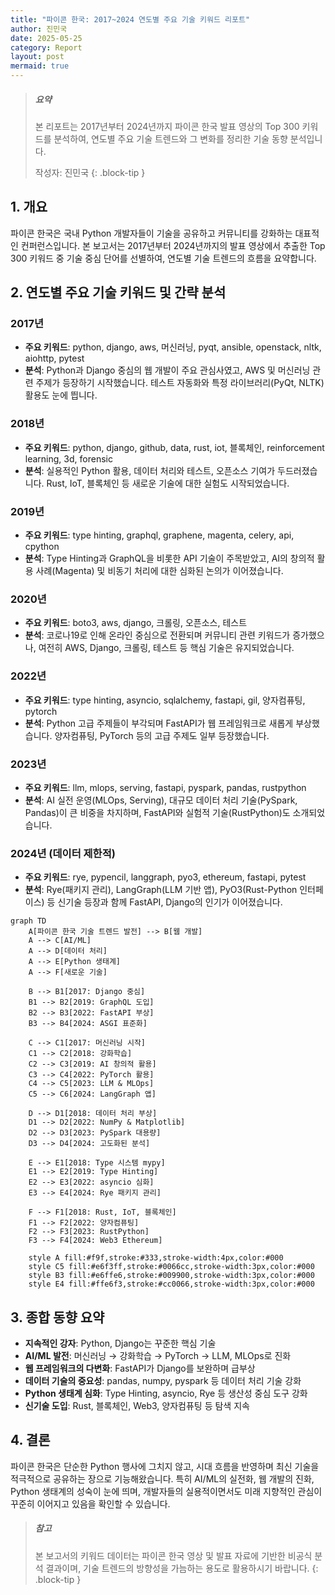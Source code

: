 ```yaml
---
title: "파이콘 한국: 2017~2024 연도별 주요 기술 키워드 리포트"
author: 진민국
date: 2025-05-25
category: Report
layout: post
mermaid: true
---
```


> ##### 요약
>
> 본 리포트는 2017년부터 2024년까지 파이콘 한국 발표 영상의 Top 300 키워드를 분석하여, 연도별 주요 기술 트렌드와 그 변화를 정리한 기술 동향 분석입니다.
>
> 작성자: 진민국
{: .block-tip }

## 1. 개요

파이콘 한국은 국내 Python 개발자들이 기술을 공유하고 커뮤니티를 강화하는 대표적인 컨퍼런스입니다. 본 보고서는 2017년부터 2024년까지의 발표 영상에서 추출한 Top 300 키워드 중 기술 중심 단어를 선별하여, 연도별 기술 트렌드의 흐름을 요약합니다.

## 2. 연도별 주요 기술 키워드 및 간략 분석

### 2017년

- **주요 키워드**: python, django, aws, 머신러닝, pyqt, ansible, openstack, nltk, aiohttp, pytest
- **분석**: Python과 Django 중심의 웹 개발이 주요 관심사였고, AWS 및 머신러닝 관련 주제가 등장하기 시작했습니다. 테스트 자동화와 특정 라이브러리(PyQt, NLTK) 활용도 눈에 띕니다.

### 2018년

- **주요 키워드**: python, django, github, data, rust, iot, 블록체인, reinforcement learning, 3d, forensic
- **분석**: 실용적인 Python 활용, 데이터 처리와 테스트, 오픈소스 기여가 두드러졌습니다. Rust, IoT, 블록체인 등 새로운 기술에 대한 실험도 시작되었습니다.

### 2019년

- **주요 키워드**: type hinting, graphql, graphene, magenta, celery, api, cpython
- **분석**: Type Hinting과 GraphQL을 비롯한 API 기술이 주목받았고, AI의 창의적 활용 사례(Magenta) 및 비동기 처리에 대한 심화된 논의가 이어졌습니다.

### 2020년

- **주요 키워드**: boto3, aws, django, 크롤링, 오픈소스, 테스트
- **분석**: 코로나19로 인해 온라인 중심으로 전환되며 커뮤니티 관련 키워드가 증가했으나, 여전히 AWS, Django, 크롤링, 테스트 등 핵심 기술은 유지되었습니다.

### 2022년

- **주요 키워드**: type hinting, asyncio, sqlalchemy, fastapi, gil, 양자컴퓨팅, pytorch
- **분석**: Python 고급 주제들이 부각되며 FastAPI가 웹 프레임워크로 새롭게 부상했습니다. 양자컴퓨팅, PyTorch 등의 고급 주제도 일부 등장했습니다.

### 2023년

- **주요 키워드**: llm, mlops, serving, fastapi, pyspark, pandas, rustpython
- **분석**: AI 실전 운영(MLOps, Serving), 대규모 데이터 처리 기술(PySpark, Pandas)이 큰 비중을 차지하며, FastAPI와 실험적 기술(RustPython)도 소개되었습니다.

### 2024년 (데이터 제한적)

- **주요 키워드**: rye, pypencil, langgraph, pyo3, ethereum, fastapi, pytest
- **분석**: Rye(패키지 관리), LangGraph(LLM 기반 앱), PyO3(Rust-Python 인터페이스) 등 신기술 등장과 함께 FastAPI, Django의 인기가 이어졌습니다.


```mermaid
graph TD
    A[파이콘 한국 기술 트렌드 발전] --> B[웹 개발]
    A --> C[AI/ML]
    A --> D[데이터 처리]
    A --> E[Python 생태계]
    A --> F[새로운 기술]
    
    B --> B1[2017: Django 중심]
    B1 --> B2[2019: GraphQL 도입]
    B2 --> B3[2022: FastAPI 부상]
    B3 --> B4[2024: ASGI 표준화]
    
    C --> C1[2017: 머신러닝 시작]
    C1 --> C2[2018: 강화학습]
    C2 --> C3[2019: AI 창의적 활용]
    C3 --> C4[2022: PyTorch 활용]
    C4 --> C5[2023: LLM & MLOps]
    C5 --> C6[2024: LangGraph 앱]
    
    D --> D1[2018: 데이터 처리 부상]
    D1 --> D2[2022: NumPy & Matplotlib]
    D2 --> D3[2023: PySpark 대용량]
    D3 --> D4[2024: 고도화된 분석]
    
    E --> E1[2018: Type 시스템 mypy]
    E1 --> E2[2019: Type Hinting]
    E2 --> E3[2022: asyncio 심화]
    E3 --> E4[2024: Rye 패키지 관리]
    
    F --> F1[2018: Rust, IoT, 블록체인]
    F1 --> F2[2022: 양자컴퓨팅]
    F2 --> F3[2023: RustPython]
    F3 --> F4[2024: Web3 Ethereum]
    
    style A fill:#f9f,stroke:#333,stroke-width:4px,color:#000
    style C5 fill:#e6f3ff,stroke:#0066cc,stroke-width:3px,color:#000
    style B3 fill:#e6ffe6,stroke:#009900,stroke-width:3px,color:#000  
    style E4 fill:#ffe6f3,stroke:#cc0066,stroke-width:3px,color:#000
```


## 3. 종합 동향 요약

- **지속적인 강자**: Python, Django는 꾸준한 핵심 기술
- **AI/ML 발전**: 머신러닝 → 강화학습 → PyTorch → LLM, MLOps로 진화
- **웹 프레임워크의 다변화**: FastAPI가 Django를 보완하며 급부상
- **데이터 기술의 중요성**: pandas, numpy, pyspark 등 데이터 처리 기술 강화
- **Python 생태계 심화**: Type Hinting, asyncio, Rye 등 생산성 중심 도구 강화
- **신기술 도입**: Rust, 블록체인, Web3, 양자컴퓨팅 등 탐색 지속

## 4. 결론

파이콘 한국은 단순한 Python 행사에 그치지 않고, 시대 흐름을 반영하며 최신 기술을 적극적으로 공유하는 장으로 기능해왔습니다. 특히 AI/ML의 실전화, 웹 개발의 진화, Python 생태계의 성숙이 눈에 띄며, 개발자들의 실용적이면서도 미래 지향적인 관심이 꾸준히 이어지고 있음을 확인할 수 있습니다.

> ##### 참고
>
> 본 보고서의 키워드 데이터는 파이콘 한국 영상 및 발표 자료에 기반한 비공식 분석 결과이며, 기술 트렌드의 방향성을 가늠하는 용도로 활용하시기 바랍니다.
{: .block-tip }
